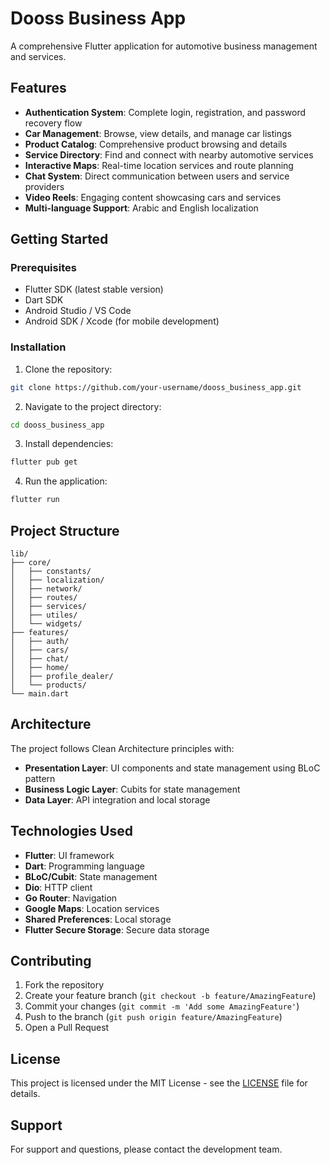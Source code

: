 # Dooss Business App

A comprehensive Flutter application for automotive business management and services.

## Features

- **Authentication System**: Complete login, registration, and password recovery flow
- **Car Management**: Browse, view details, and manage car listings
- **Product Catalog**: Comprehensive product browsing and details
- **Service Directory**: Find and connect with nearby automotive services
- **Interactive Maps**: Real-time location services and route planning
- **Chat System**: Direct communication between users and service providers
- **Video Reels**: Engaging content showcasing cars and services
- **Multi-language Support**: Arabic and English localization

## Getting Started

### Prerequisites

- Flutter SDK (latest stable version)
- Dart SDK
- Android Studio / VS Code
- Android SDK / Xcode (for mobile development)

### Installation

1. Clone the repository:
```bash
git clone https://github.com/your-username/dooss_business_app.git
```

2. Navigate to the project directory:
```bash
cd dooss_business_app
```

3. Install dependencies:
```bash
flutter pub get
```

4. Run the application:
```bash
flutter run
```

## Project Structure

```
lib/
├── core/
│   ├── constants/
│   ├── localization/
│   ├── network/
│   ├── routes/
│   ├── services/
│   ├── utiles/
│   └── widgets/
├── features/
│   ├── auth/
│   ├── cars/
│   ├── chat/
│   ├── home/
│   ├── profile_dealer/
│   └── products/
└── main.dart
```

## Architecture

The project follows Clean Architecture principles with:
- **Presentation Layer**: UI components and state management using BLoC pattern
- **Business Logic Layer**: Cubits for state management
- **Data Layer**: API integration and local storage

## Technologies Used

- **Flutter**: UI framework
- **Dart**: Programming language
- **BLoC/Cubit**: State management
- **Dio**: HTTP client
- **Go Router**: Navigation
- **Google Maps**: Location services
- **Shared Preferences**: Local storage
- **Flutter Secure Storage**: Secure data storage

## Contributing

1. Fork the repository
2. Create your feature branch (`git checkout -b feature/AmazingFeature`)
3. Commit your changes (`git commit -m 'Add some AmazingFeature'`)
4. Push to the branch (`git push origin feature/AmazingFeature`)
5. Open a Pull Request

## License

This project is licensed under the MIT License - see the [LICENSE](LICENSE) file for details.

## Support

For support and questions, please contact the development team.
